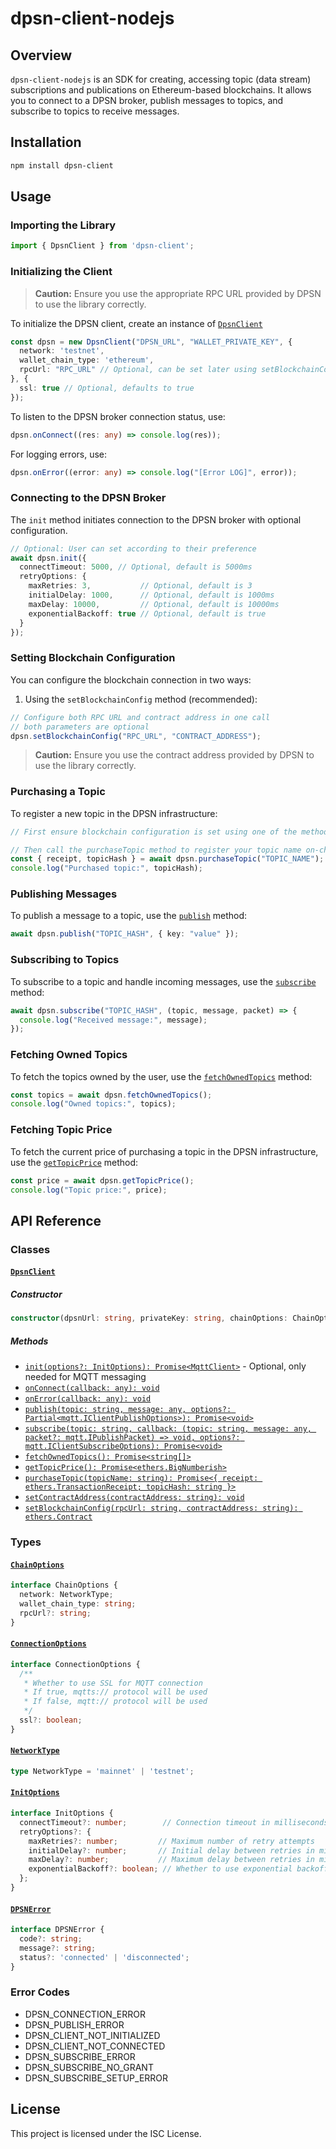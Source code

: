 # dpsn-client-nodejs

## Overview

`dpsn-client-nodejs` is an SDK for creating, accessing topic (data stream) subscriptions and publications on Ethereum-based blockchains. It allows you to connect to a DPSN broker, publish messages to topics, and subscribe to topics to receive messages.

## Installation

```sh
npm install dpsn-client
```

## Usage

### Importing the Library

```ts
import { DpsnClient } from 'dpsn-client';
```

### Initializing the Client

> **Caution:** Ensure you use the appropriate RPC URL provided by DPSN to use the library correctly.

To initialize the DPSN client, create an instance of [`DpsnClient`](src/index.ts)

```ts
const dpsn = new DpsnClient("DPSN_URL", "WALLET_PRIVATE_KEY", {
  network: 'testnet',
  wallet_chain_type: 'ethereum',
  rpcUrl: "RPC_URL" // Optional, can be set later using setBlockchainConfig()
}, {
  ssl: true // Optional, defaults to true
});
```

To listen to the DPSN broker connection status, use:

```ts
dpsn.onConnect((res: any) => console.log(res));
```

For logging errors, use:

```ts
dpsn.onError((error: any) => console.log("[Error LOG]", error));
```

### Connecting to the DPSN Broker

The `init` method initiates connection to the DPSN broker with optional configuration.

```ts
// Optional: User can set according to their preference
await dpsn.init({
  connectTimeout: 5000, // Optional, default is 5000ms
  retryOptions: {
    maxRetries: 3,           // Optional, default is 3
    initialDelay: 1000,      // Optional, default is 1000ms
    maxDelay: 10000,         // Optional, default is 10000ms
    exponentialBackoff: true // Optional, default is true
  }
});
```

### Setting Blockchain Configuration

You can configure the blockchain connection in two ways:

1. Using the `setBlockchainConfig` method (recommended):

```ts
// Configure both RPC URL and contract address in one call
// both parameters are optional
dpsn.setBlockchainConfig("RPC_URL", "CONTRACT_ADDRESS");
```

> **Caution:** Ensure you use the contract address provided by DPSN to use the library correctly.

### Purchasing a Topic

To register a new topic in the DPSN infrastructure:

```ts
// First ensure blockchain configuration is set using one of the methods above

// Then call the purchaseTopic method to register your topic name on-chain
const { receipt, topicHash } = await dpsn.purchaseTopic("TOPIC_NAME");
console.log("Purchased topic:", topicHash);
```

### Publishing Messages

To publish a message to a topic, use the [`publish`](src/index.ts) method:

```ts
await dpsn.publish("TOPIC_HASH", { key: "value" });
```

### Subscribing to Topics

To subscribe to a topic and handle incoming messages, use the [`subscribe`](src/index.ts) method:

```ts
await dpsn.subscribe("TOPIC_HASH", (topic, message, packet) => {
  console.log("Received message:", message);
});
```

### Fetching Owned Topics

To fetch the topics owned by the user, use the [`fetchOwnedTopics`](src/index.ts) method:

```ts
const topics = await dpsn.fetchOwnedTopics();
console.log("Owned topics:", topics);
```

### Fetching Topic Price

To fetch the current price of purchasing a topic in the DPSN infrastructure, use the [`getTopicPrice`](src/index.ts) method:

```ts
const price = await dpsn.getTopicPrice();
console.log("Topic price:", price);
```

## API Reference

### Classes

#### [`DpsnClient`](src/index.ts)

##### Constructor

```ts
constructor(dpsnUrl: string, privateKey: string, chainOptions: ChainOptions, connectionOptions: ConnectionOptions = { ssl: true })
```

##### Methods

- [`init(options?: InitOptions): Promise<MqttClient>`](src/index.ts) - Optional, only needed for MQTT messaging
- [`onConnect(callback: any): void`](src/index.ts)
- [`onError(callback: any): void`](src/index.ts)
- [`publish(topic: string, message: any, options?: Partial<mqtt.IClientPublishOptions>): Promise<void>`](src/index.ts)
- [`subscribe(topic: string, callback: (topic: string, message: any, packet?: mqtt.IPublishPacket) => void, options?: mqtt.IClientSubscribeOptions): Promise<void>`](src/index.ts)
- [`fetchOwnedTopics(): Promise<string[]>`](src/index.ts)
- [`getTopicPrice(): Promise<ethers.BigNumberish>`](src/index.ts)
- [`purchaseTopic(topicName: string): Promise<{ receipt: ethers.TransactionReceipt; topicHash: string }>`](src/index.ts)
- [`setContractAddress(contractAddress: string): void`](src/index.ts)
- [`setBlockchainConfig(rpcUrl: string, contractAddress: string): ethers.Contract`](src/index.ts)

### Types

#### [`ChainOptions`](src/index.ts)

```ts
interface ChainOptions {
  network: NetworkType;
  wallet_chain_type: string;
  rpcUrl?: string;
}
```

#### [`ConnectionOptions`](src/index.ts)

```ts
interface ConnectionOptions {
  /**
   * Whether to use SSL for MQTT connection
   * If true, mqtts:// protocol will be used
   * If false, mqtt:// protocol will be used
   */
  ssl?: boolean;
}
```

#### [`NetworkType`](src/index.ts)

```ts
type NetworkType = 'mainnet' | 'testnet';
```

#### [`InitOptions`](src/index.ts)

```ts
interface InitOptions {
  connectTimeout?: number;        // Connection timeout in milliseconds
  retryOptions?: {
    maxRetries?: number;         // Maximum number of retry attempts
    initialDelay?: number;       // Initial delay between retries in milliseconds
    maxDelay?: number;           // Maximum delay between retries in milliseconds
    exponentialBackoff?: boolean; // Whether to use exponential backoff
  };
}
```

#### [`DPSNError`](src/index.ts)

```ts
interface DPSNError {
  code?: string;
  message?: string;
  status?: 'connected' | 'disconnected';
}
```

### Error Codes

- DPSN_CONNECTION_ERROR
- DPSN_PUBLISH_ERROR
- DPSN_CLIENT_NOT_INITIALIZED
- DPSN_CLIENT_NOT_CONNECTED
- DPSN_SUBSCRIBE_ERROR
- DPSN_SUBSCRIBE_NO_GRANT
- DPSN_SUBSCRIBE_SETUP_ERROR

## License

This project is licensed under the ISC License.
